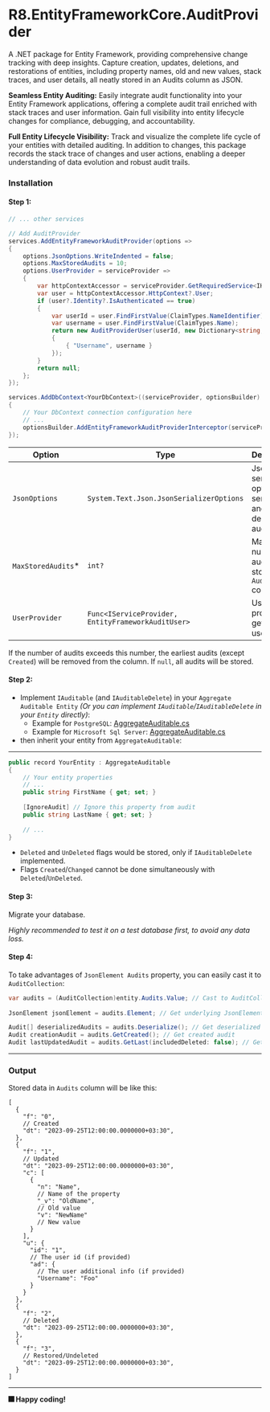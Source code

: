 # R8.EntityFrameworkCore.AuditProvider

A .NET package for Entity Framework, providing comprehensive change tracking with deep insights. Capture creation, updates, deletions, and restorations of entities, including property names, old and new values, stack traces, and user details, all neatly stored in an Audits column as JSON.

**Seamless Entity Auditing:** Easily integrate audit functionality into your Entity Framework applications, offering a complete audit trail enriched with stack traces and user information. Gain full visibility into entity lifecycle changes for compliance, debugging, and accountability.

**Full Entity Lifecycle Visibility:** Track and visualize the complete life cycle of your entities with detailed auditing. In addition to changes, this package records the stack trace of changes and user actions, enabling a deeper understanding of data evolution and robust audit trails.

### Installation

#### Step 1:

```csharp
// ... other services

// Add AuditProvider
services.AddEntityFrameworkAuditProvider(options =>
{
    options.JsonOptions.WriteIndented = false;
    options.MaxStoredAudits = 10;
    options.UserProvider = serviceProvider =>
    {
        var httpContextAccessor = serviceProvider.GetRequiredService<IHttpContextAccessor>();
        var user = httpContextAccessor.HttpContext?.User;
        if (user?.Identity?.IsAuthenticated == true)
        {
            var userId = user.FindFirstValue(ClaimTypes.NameIdentifier);
            var username = user.FindFirstValue(ClaimTypes.Name);
            return new AuditProviderUser(userId, new Dictionary<string, object>
            {
                { "Username", username }
            });
        }
        return null;
    };
});

services.AddDbContext<YourDbContext>((serviceProvider, optionsBuilder) =>
{
    // Your DbContext connection configuration here
    // ...
    optionsBuilder.AddEntityFrameworkAuditProviderInterceptor(serviceProvider);
});
```
| Option             | Type                                               | Description                                                 | Default            |
|--------------------|----------------------------------------------------|-------------------------------------------------------------|--------------------|
| `JsonOptions`      | `System.Text.Json.JsonSerializerOptions`           | Json serializer options to serialize and deserialize audits | An optimal setting |
| `MaxStoredAudits`* | `int?`                                             | Maximum number of audits to store in `Audits` column        | `null`             |
| `UserProvider`     | `Func<IServiceProvider, EntityFrameworkAuditUser>` | User provider to get current user id                        | `null`             |
If the number of audits exceeds this number, the earliest audits (except `Created`) will be removed from the column. If `null`, all audits will be stored.

#### Step 2:

- Implement `IAuditable` (and `IAuditableDelete`) in your `Aggregate Auditable Entity` _(Or you can implement `IAuditable`/`IAuditableDelete` in your `Entity` directly)_:
    - Example for `PostgreSQL`: [AggregateAuditable.cs](https://github.com/iamr8/R8.EntityFrameworkCore.AuditProvider/blob/master/R8.EntityFrameworkCore.AuditProvider.Tests/PostgreSqlTests/AggregateAuditable.cs)
    - Example for `Microsoft Sql Server`: [AggregateAuditable.cs](https://github.com/iamr8/R8.EntityFrameworkCore.AuditProvider/blob/master/R8.EntityFrameworkCore.AuditProvider.Tests/MsSqlTests/AggregateAuditable.cs)
- then inherit your entity from `AggregateAuditable`:

---
```csharp
public record YourEntity : AggregateAuditable
{
    // Your entity properties
    // ...
    public string FirstName { get; set; }
    
    [IgnoreAudit] // Ignore this property from audit
    public string LastName { get; set; }
    
    // ...
}
```
- `Deleted` and `UnDeleted` flags would be stored, only if `IAuditableDelete` implemented.
- Flags `Created`/`Changed` cannot be done simultaneously with `Deleted`/`UnDeleted`.

#### Step 3:

Migrate your database.

_Highly recommended to test it on a test database first, to avoid any data loss._

#### Step 4:
To take advantages of `JsonElement Audits` property, you can easily cast it to `AuditCollection`:
```csharp
var audits = (AuditCollection)entity.Audits.Value; // Cast to AuditCollection
    
JsonElement jsonElement = audits.Element; // Get underlying JsonElement

Audit[] deserializedAudits = audits.Deserialize(); // Get deserialized audits
Audit creationAudit = audits.GetCreated(); // Get created audit
Audit lastUpdatedAudit = audits.GetLast(includedDeleted: false); // Get last audit
```

---

### Output

Stored data in `Audits` column will be like this:

```json5
[
  {
    "f": "0",
    // Created
    "dt": "2023-09-25T12:00:00.0000000+03:30",
  },
  {
    "f": "1",
    // Updated
    "dt": "2023-09-25T12:00:00.0000000+03:30",
    "c": [
      {
        "n": "Name",
        // Name of the property
        "_v": "OldName",
        // Old value
        "v": "NewName"
        // New value
      }
    ],
    "u": {
      "id": "1",
      // The user id (if provided)
      "ad": {
        // The user additional info (if provided)
        "Username": "Foo"
      }
    }
  },
  {
    "f": "2",
    // Deleted
    "dt": "2023-09-25T12:00:00.0000000+03:30",
  },
  {
    "f": "3",
    // Restored/Undeleted
    "dt": "2023-09-25T12:00:00.0000000+03:30",
  }
]
```

---
**🎆 Happy coding!**